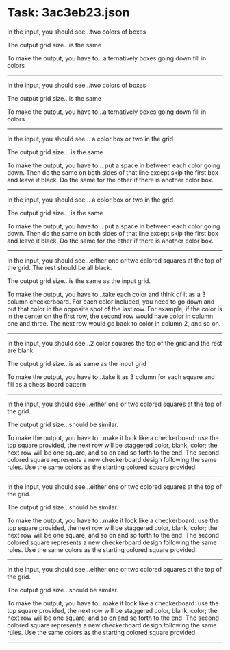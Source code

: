 # Task: 3ac3eb23.json

In the input, you should see...two colors of boxes

The output grid size...is the same

To make the output, you have to...alternatively boxes going down fill in colors

---

In the input, you should see...two colors of boxes

The output grid size...is the same

To make the output, you have to...alternatively boxes going down fill in colors

---

In the input, you should see... a color box or two in the grid

The output grid size... is the same

To make the output, you have to... put a space in between each color going down. Then do the same on both sides of that line except skip the first box and leave it black. Do the same for the other if there is another color box.

---

In the input, you should see... a color box or two in the grid

The output grid size... is the same

To make the output, you have to... put a space in between each color going down. Then do the same on both sides of that line except skip the first box and leave it black. Do the same for the other if there is another color box.

---

In the input, you should see...either one or two colored squares at the top of the grid. The rest should be all black.

The output grid size...is the same as the input grid.

To make the output, you have to...take each color and think of it as a 3 column checkerboard. For each color included, you need to go down and put that color in the opposite spot of the last row. For example, if the color is in the center on the first row, the second row would have color in column one and three. The next row would go back to color in column 2, and so on.

---

In the input, you should see...2 color squares the top of the grid and the rest are blank

The output grid size...is as same as the input grid

To make the output, you have to...take it as 3 column for each square and fill as a chess board pattern

---

In the input, you should see...either one or two colored squares at the top of the grid.

The output grid size...should be similar.

To make the output, you have to...make it look like a checkerboard: use the top square provided, the next row will be staggered color, blank, color; the next row will be one square, and so on and so forth to the end. The second colored square represents a new checkerboard design following the same rules. Use the same colors as the starting colored square provided.

---

In the input, you should see...either one or two colored squares at the top of the grid.

The output grid size...should be similar.

To make the output, you have to...make it look like a checkerboard: use the top square provided, the next row will be staggered color, blank, color; the next row will be one square, and so on and so forth to the end. The second colored square represents a new checkerboard design following the same rules. Use the same colors as the starting colored square provided.

---

In the input, you should see...either one or two colored squares at the top of the grid.

The output grid size...should be similar.

To make the output, you have to...make it look like a checkerboard: use the top square provided, the next row will be staggered color, blank, color; the next row will be one square, and so on and so forth to the end. The second colored square represents a new checkerboard design following the same rules. Use the same colors as the starting colored square provided.

---

